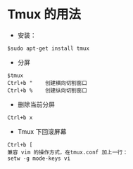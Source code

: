 # Tmux 的用法

- 安装：

```
$sudo apt-get install tmux
```

- 分屏

```
$tmux
Ctrl+b "    创建横向切割窗口
Ctrl+b %    创建纵向切割窗口
```

- 删除当前分屏

```
Ctrl+b x
```

- Tmux 下回滚屏幕

```
Ctrl+b [
兼容 vim 的操作方式，在tmux.conf 加上一行：
setw -g mode-keys vi
```